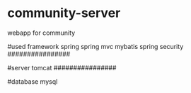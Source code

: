 # community-server
webapp for community

#used framework
spring
spring mvc
mybatis
spring security
################

#server
tomcat
################

#database
mysql
